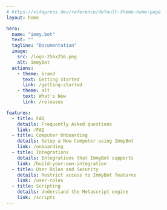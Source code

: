 ```yaml
---
# https://vitepress.dev/reference/default-theme-home-page
layout: home

hero:
  name: "immy.bot"
  text: ""
  tagline: "Documentation"
  image:
    src: /logo-256x256.png
    alt: ImmyBot
  actions:
    - theme: brand
      text: Getting Started
      link: /getting-started
    - theme: alt
      text: What's New
      link: /releases

features:
  - title: FAQ
    details: Frequently Asked questions
    link: /FAQ
  - title: Computer Onboarding
    details: Setup a New Computer using ImmyBot
    link: /onboarding
  - title: Integrations
    details: Integrations that ImmyBot supports
    link: /build-your-own-integration
  - title: User Roles and Security
    details: Restrict access to ImmyBot features
    link: /user-roles
  - title: Scripting
    details: Understand the Metascript engine
    link: /scripts
---
```

